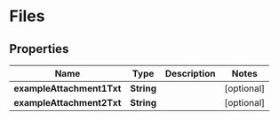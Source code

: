 
# Files

## Properties
Name | Type | Description | Notes
------------ | ------------- | ------------- | -------------
**exampleAttachment1Txt** | **String** |  |  [optional]
**exampleAttachment2Txt** | **String** |  |  [optional]



